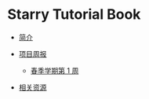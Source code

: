 # Starry Tutorial Book

- [简介](./ch01-00.md)

- [项目周报](./ch02-00.md)
    - [春季学期第 1 周](./ch02-01.md)

- [相关资源](./appendix-00.md)